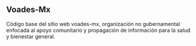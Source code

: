 
## Voades-Mx

Código base del sitio web voades-mx, organización no gubernamental enfocada al apoyo comunitario y propagación de información para la salud y bienestar general.

